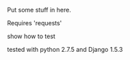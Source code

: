 Put some stuff in here.

Requires 'requests'

show how to test

tested with python 2.7.5 and Django 1.5.3

